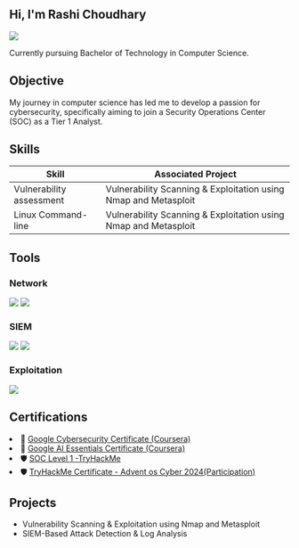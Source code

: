 ## Hi, I'm Rashi Choudhary
<a href="https://www.linkedin.com/in/rashi-choudhary-b7b237305/"><img src="https://img.shields.io/badge/-LinkedIn-0072b1?&style=for-the-badge&logo=linkedin&logoColor=white" /></a>

Currently pursuing Bachelor of Technology in Computer Science.

## Objective

My journey in computer science has led me to develop a passion for cybersecurity, specifically aiming to join a Security Operations Center (SOC) as a Tier 1 Analyst.


## Skills

| Skill                                         | Associated Project         |
|-----------------------------------------------|----------------------------|
| Vulnerability assessment                      | Vulnerability Scanning & Exploitation using Nmap and Metasploit|
| Linux Command-line                            | Vulnerability Scanning & Exploitation using Nmap and Metasploit|

## Tools
### Network
<div>
  <img src="https://img.shields.io/badge/-Wireshark-1679A7?&style=for-the-badge&logo=Wireshark&logoColor=white" />
  <img src="https://img.shields.io/badge/Nmap-004170?style=for-the-badge&logoColor=white" />
</div>

### SIEM
<div>
   <img src="https://img.shields.io/badge/-Splunk-000000?&style=for-the-badge&logo=Splunk&logoColor=white" />
   <img src="https://img.shields.io/badge/-Elastic-005571?&style=for-the-badge&logo=Elastic&logoColor=white" />
</div>

### Exploitation
<div>
   <img src="https://img.shields.io/badge/-Metasploit-000000?&style=for-the-badge&logo=metasploit&logoColor=white" />
</div>

## Certifications
<li>📜 <a href="https://www.coursera.org/account/accomplishments/professional-cert/PCYAP2PWPN17" target="_blank">Google Cybersecurity Certificate (Coursera)</a></li>
<li>📜 <a href="https://www.coursera.org/account/accomplishments/verify/CCU6FZ3GFUVU" target="_blank">Google AI Essentials Certificate (Coursera)</a></li>
<li>🛡️ <a href="https://tryhackme-certificates.s3-eu-west-1.amazonaws.com/THM-UZCVF7XRIK.pdf" target="_blank">SOC Level 1 -TryHackMe</a></li>
<li>🛡️ <a href="https://tryhackme-certificates.s3-eu-west-1.amazonaws.com/THM-9W8K4QGDEY.pdf" target="_blank">TryHackMe Certificate  - Advent os Cyber 2024(Participation)</a></li>

## Projects
 - Vulnerability Scanning & Exploitation using Nmap and Metasploit
 - SIEM-Based Attack Detection & Log Analysis



